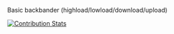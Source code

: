 Basic backbander (highload/lowload/download/upload) 

[![Contribution Stats](https://github-contribution-stats.vercel.app/api/?username=syncended)](https://github.com/syncended/)

